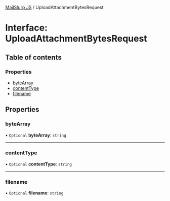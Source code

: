 [MailSlurp JS](../README.md) / UploadAttachmentBytesRequest

# Interface: UploadAttachmentBytesRequest

## Table of contents

### Properties

- [byteArray](UploadAttachmentBytesRequest.md#bytearray)
- [contentType](UploadAttachmentBytesRequest.md#contenttype)
- [filename](UploadAttachmentBytesRequest.md#filename)

## Properties

### byteArray

• `Optional` **byteArray**: `string`

___

### contentType

• `Optional` **contentType**: `string`

___

### filename

• `Optional` **filename**: `string`
